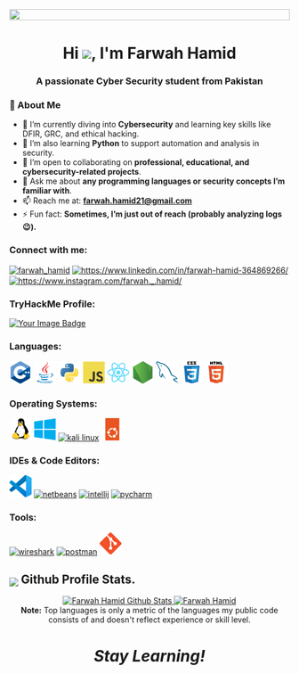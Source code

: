 <a href="https://github.com/Farwah19">
  <img src="https://i.postimg.cc/fy6YVj2x/sample-img.png" width="100%" height="20%">
</a>


<h1 align="center">Hi  <img src="https://media.giphy.com/media/hvRJCLFzcasrR4ia7z/giphy.gif" width="35">, I'm Farwah Hamid</h1>
<h3 align="center">A passionate Cyber Security student from Pakistan</h3>

<!--<p align="left"> <a href="https://twitter.com/farwah_hamid" target="blank"><img src="https://img.shields.io/twitter/follow/farwah_hamid?logo=twitter&style=for-the-badge" alt="farwah_hamid" /></a> </p>-->

### 👋 About Me

- 🔐 I’m currently diving into **Cybersecurity** and learning key skills like DFIR, GRC, and ethical hacking.
- 🌱 I’m also learning **Python** to support automation and analysis in security.
- 👯 I’m open to collaborating on **professional, educational, and cybersecurity-related projects**.
- 💬 Ask me about **any programming languages or security concepts I’m familiar with**.
- 📫 Reach me at: **farwah.hamid21@gmail.com**
- ⚡ Fun fact: **Sometimes, I’m just out of reach (probably analyzing logs 😉).**


<h3 align="left">Connect with me:</h3>
<p align="left">
<a href="https://twitter.com/farwah_hamid" target="blank"><img align="center" src="https://raw.githubusercontent.com/rahuldkjain/github-profile-readme-generator/master/src/images/icons/Social/twitter.svg" alt="farwah_hamid" height="30" width="40" /></a>
<a href="https://linkedin.com/in/https://www.linkedin.com/in/farwah-hamid-364869266/" target="blank"><img align="center" src="https://raw.githubusercontent.com/rahuldkjain/github-profile-readme-generator/master/src/images/icons/Social/linked-in-alt.svg" alt="https://www.linkedin.com/in/farwah-hamid-364869266/" height="30" width="40" /></a>
<a href="https://instagram.com/https://www.instagram.com/farwah._.hamid/" target="blank"><img align="center" src="https://raw.githubusercontent.com/rahuldkjain/github-profile-readme-generator/master/src/images/icons/Social/instagram.svg" alt="https://www.instagram.com/farwah._.hamid/" height="30" width="40" /></a>
</p>

<h3 align="left">TryHackMe Profile:</h3>
<p align="left">
  <a href="https://tryhackme.com/p/YOUR_USERNAME" target="_blank"><img src="https://tryhackme-badges.s3.amazonaws.com/zumarr.png" alt="Your Image Badge" /></a>
</p>

<h3 align="left">Languages:</h3>
<p align="left">
  <a href="https://cplusplus.com/" target="_blank" rel="noreferrer"><img src="https://raw.githubusercontent.com/devicons/devicon/master/icons/cplusplus/cplusplus-original.svg" alt="cplusplus" width="40" height="40"/></a>
  <a href="https://www.java.com" target="_blank" rel="noreferrer"><img src="https://raw.githubusercontent.com/devicons/devicon/master/icons/java/java-original.svg" alt="java" width="40" height="40"/></a>
  <a href="https://www.python.org" target="_blank" rel="noreferrer"><img src="https://raw.githubusercontent.com/devicons/devicon/master/icons/python/python-original.svg" alt="python" width="40" height="40"/></a>
  <a href="https://developer.mozilla.org/en-US/docs/Web/JavaScript" target="_blank" rel="noreferrer"><img src="https://raw.githubusercontent.com/devicons/devicon/master/icons/javascript/javascript-original.svg" alt="javascript" width="40" height="40"/></a>
  <a href="https://react.dev/" target="_blank" rel="noreferrer"><img src="https://raw.githubusercontent.com/devicons/devicon/master/icons/react/react-original.svg" alt="react" width="40" height="40"/></a>
  <a href="https://nodejs.org/" target="_blank" rel="noreferrer"><img src="https://raw.githubusercontent.com/devicons/devicon/master/icons/nodejs/nodejs-original.svg" alt="nodejs" width="40" height="40"/></a>
  <a href="https://www.mysql.com/" target="_blank" rel="noreferrer"><img src="https://raw.githubusercontent.com/devicons/devicon/master/icons/mysql/mysql-original.svg" alt="mysql" width="40" height="40"/></a>
  <a href="https://www.w3.org/Style/CSS/" target="_blank" rel="noreferrer"><img src="https://raw.githubusercontent.com/devicons/devicon/master/icons/css3/css3-original-wordmark.svg" alt="css3" width="40" height="40"/></a>
  <a href="https://html.spec.whatwg.org/" target="_blank" rel="noreferrer"><img src="https://raw.githubusercontent.com/devicons/devicon/master/icons/html5/html5-original-wordmark.svg" alt="html5" width="40" height="40"/></a>
</p>

<h3 align="left">Operating Systems:</h3>
<p align="left">
  <a href="https://www.linux.org/" target="_blank" rel="noreferrer"><img src="https://raw.githubusercontent.com/devicons/devicon/master/icons/linux/linux-original.svg" alt="linux" width="40" height="40"/></a>
  <a href="https://www.microsoft.com/windows" target="_blank" rel="noreferrer"><img src="https://raw.githubusercontent.com/devicons/devicon/master/icons/windows8/windows8-original.svg" alt="windows" width="40" height="40"/></a>
  <a href="https://www.kali.org/" target="_blank" rel="noreferrer"><img src="https://upload.wikimedia.org/wikipedia/commons/2/2b/Kali-dragon-icon.svg" alt="kali linux" width="40" height="40"/></a>
  <a href="https://ubuntu.com/" target="_blank" rel="noreferrer"><img src="https://raw.githubusercontent.com/devicons/devicon/master/icons/ubuntu/ubuntu-plain.svg" alt="ubuntu" width="40" height="40"/></a>
</p>

<h3 align="left">IDEs & Code Editors:</h3>
<p align="left">
  <a href="https://code.visualstudio.com/" target="_blank" rel="noreferrer"><img src="https://raw.githubusercontent.com/devicons/devicon/master/icons/vscode/vscode-original.svg" alt="vscode" width="40" height="40"/></a>
  <a href="https://netbeans.apache.org/" target="_blank" rel="noreferrer"><img src="https://upload.wikimedia.org/wikipedia/commons/9/98/Apache_NetBeans_Logo.svg" alt="netbeans" width="40" height="40"/></a>
  <a href="https://www.jetbrains.com/idea/" target="_blank" rel="noreferrer"><img src="https://resources.jetbrains.com/storage/products/company/brand/logos/IntelliJ_IDEA_icon.svg" alt="intellij" width="40" height="40"/></a>
  <a href="https://www.jetbrains.com/pycharm/" target="_blank" rel="noreferrer"><img src="https://upload.wikimedia.org/wikipedia/commons/1/1d/PyCharm_Icon.svg" alt="pycharm" width="40" height="40"/></a>
</p>

<h3 align="left">Tools:</h3>
<p align="left">
  <a href="https://www.wireshark.org/" target="_blank" rel="noreferrer"><img src="https://upload.wikimedia.org/wikipedia/commons/d/db/Wireshark_Icon.png" alt="wireshark" width="40" height="40"/></a>
  <a href="https://www.postman.com/" target="_blank" rel="noreferrer"><img src="https://www.svgrepo.com/show/354202/postman-icon.svg" alt="postman" width="40" height="40"/></a>
  <a href="https://git-scm.com/" target="_blank" rel="noreferrer"><img src="https://raw.githubusercontent.com/devicons/devicon/master/icons/git/git-original.svg" alt="git" width="40" height="40"/></a>
</p>






## <img src="https://media1.giphy.com/media/v1.Y2lkPTc5MGI3NjExYzFhYzJkMmQ2MWQ3ZGY3MDhjZTE3MDI2Mzk3NzE1OWQyZTRlMmYwMCZjdD1z/iY8CRBdQXODJSCERIr/giphy.gif" width=5% valign="bottom"> Github Profile Stats.
<p align="center">
    <a href="https://github.com/Farwah19">
	    <img alt="Farwah Hamid Github Stats" src="https://github-readme-stats.vercel.app/api?username=Farwah19&show_icons=true&count_private=true&locale=en&theme=tokyonight&layout=compact" height="230px"/>
	  <img src="https://github-readme-stats.vercel.app/api/top-langs?username=Farwah19&langs_count=10&show_icons=true&locale=en&theme=tokyonight" alt="Farwah Hamid" height="230px"/>
<br/>
</a>
<b>Note:</b> Top languages is only a metric of the languages my public code consists of and doesn't reflect experience or skill level.

  </p>

  <h1 align='center'><i>Stay Learning!</i></h1>

<!--
**Farwah19/Farwah19** is a ✨ _special_ ✨ repository because its `README.md` (this file) appears on your GitHub profile.

Here are some ideas to get you started:

- 🔭 I’m currently working on ...
- 🌱 I’m currently learning ...
- 👯 I’m looking to collaborate on ...
- 🤔 I’m looking for help with ...
- 💬 Ask me about ...
- 📫 How to reach me: ...
- 😄 Pronouns: ...
- ⚡ Fun fact: ...
-->
